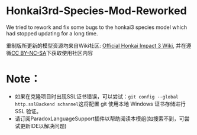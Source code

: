 # Honkai3rd-Species-Mod-Reworked
We tried to rework and fix some bugs to the honkai3 species model which had stopped updating for a long time.

重制版所更新的模型资源均来自Wiki社区: [Official Honkai Impact 3 Wiki](https://honkaiimpact3.fandom.com/wiki/Honkai_Impact_3_Wiki),
并在遵循[CC BY-NC-SA](https://creativecommons.org/licenses/by-nc-sa/4.0/)下获取使用社区内容



# Note：
+ 如果在克隆项目时出现SSL证书错误，可以尝试：`git config --global http.sslBackend schannel`这将配置 git 使用本地 Windows 证书存储进行 SSL 验证。
+ 请订阅ParadoxLanguageSupport插件以帮助阅读本模组(如搜索不到，可尝试更新IDE以解决问题)
